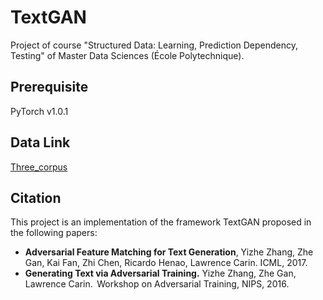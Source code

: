 # TextGAN

Project of course "Structured Data: Learning, Prediction Dependency, Testing" of Master Data Sciences (École Polytechnique).

## Prerequisite

PyTorch v1.0.1

## Data Link

[Three_corpus](https://drive.google.com/open?id=0B52eYWrYWqIpd2o2T1E3aUU0cEk)

## Citation

This project is an implementation of the framework TextGAN proposed in the following papers:

* **Adversarial Feature Matching for Text Generation**,
Yizhe Zhang, Zhe Gan, Kai Fan, Zhi Chen, Ricardo Henao, Lawrence Carin. ICML, 2017.
* **Generating Text via Adversarial Training.**
Yizhe Zhang, Zhe Gan, Lawrence Carin.  Workshop on Adversarial Training, NIPS, 2016.
